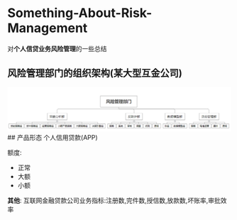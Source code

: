 # Something-About-Risk-Management
对**个人信贷业务风险管理**的一些总结

## 风险管理部门的组织架构(某大型互金公司)

<img src="Risk-Management-Department.png"/>
## 产品形态
个人信用贷款(APP)

额度:
- 正常
- 大额
- 小额

**其他**: 互联网金融贷款公司业务指标:注册数,完件数,授信数,放款数,坏账率,审批效率

